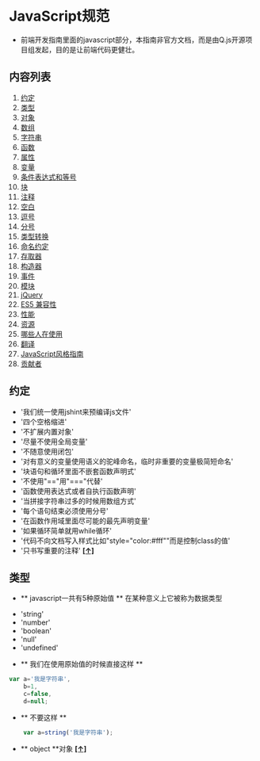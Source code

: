 # JavaScript规范 
- 前端开发指南里面的javascript部分，本指南非官方文档，而是由Q.js开源项目组发起，目的是让前端代码更健壮。
## <a name='TOC'>内容列表</a>

1. [约定](#promise)
1. [类型](#types)
1. [对象](#objects)
1. [数组](#arrays)
1. [字符串](#strings)
1. [函数](#functions)
1. [属性](#properties)
1. [变量](#variables)
1. [条件表达式和等号](#conditionals)
1. [块](#blocks)
1. [注释](#comments)
1. [空白](#whitespace)
1. [逗号](#commas)
1. [分号](#semicolons)
1. [类型转换](#type-coercion)
1. [命名约定](#naming-conventions)
1. [存取器](#accessors)
1. [构造器](#constructors)
1. [事件](#events)
1. [模块](#modules)
1. [jQuery](#jquery)
1. [ES5 兼容性](#es5)
1. [性能](#performance)
1. [资源](#resources)
1. [哪些人在使用](#in-the-wild)
1. [翻译](#translation)
1. [JavaScript风格指南](#guide-guide)
1. [贡献者](#contributors)
## <a name='promise'>约定</a>
+ '我们统一使用jshint来预编译js文件'
+ '四个空格缩进'
+ '不扩展内置对象'
+ '尽量不使用全局变量'
+ '不随意使用闭包'
+ '对有意义的变量使用语义的驼峰命名，临时非重要的变量极简短命名'
+ '块语句和循环里面不嵌套函数声明式'
+ '不使用"=="用"==="代替'
+ '函数使用表达式或者自执行函数声明'
+ '当拼接字符串过多的时候用数组方式'
+ '每个语句结束必须使用分号'
+ '在函数作用域里面尽可能的最先声明变量'
+ '如果循环简单就用while循环'
+ '代码不向文档写入样式比如"style="color:#fff""而是控制class的值'
+ '只书写重要的注释'
**[[↑]](#TOC)**
## <a name='types'>类型</a>
- ** javascript一共有5种原始值 ** 在某种意义上它被称为数据类型
+ 'string'
+ 'number'
+ 'boolean'
+ 'null'
+ 'undefined'
- ** 我们在使用原始值的时候直接这样 **
```javascript
var a='我是字符串',
	b=1,
	c=false,
	d=null;
```
- ** 不要这样 **
```javascript
	var a=string('我是字符串');
```
- ** object **对象
**[[↑]](#TOC)**